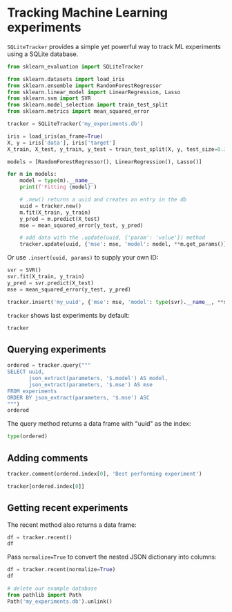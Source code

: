 # Tracking Machine Learning experiments

`SQLiteTracker` provides a simple yet powerful way to track ML experiments using a SQLite database.

```python
from sklearn_evaluation import SQLiteTracker

from sklearn.datasets import load_iris
from sklearn.ensemble import RandomForestRegressor
from sklearn.linear_model import LinearRegression, Lasso
from sklearn.svm import SVR
from sklearn.model_selection import train_test_split
from sklearn.metrics import mean_squared_error
```

```python
tracker = SQLiteTracker('my_experiments.db')
```

```python
iris = load_iris(as_frame=True)
X, y = iris['data'], iris['target']
X_train, X_test, y_train, y_test = train_test_split(X, y, test_size=0.33, random_state=42)

models = [RandomForestRegressor(), LinearRegression(), Lasso()]
```

```python
for m in models:
    model = type(m).__name__
    print(f'Fitting {model}')

    # .new() returns a uuid and creates an entry in the db
    uuid = tracker.new()
    m.fit(X_train, y_train)
    y_pred = m.predict(X_test)
    mse = mean_squared_error(y_test, y_pred)

    # add data with the .update(uuid, {'param': 'value'}) method
    tracker.update(uuid, {'mse': mse, 'model': model, **m.get_params()})
```

Or use `.insert(uuid, params)` to supply your own ID:

```python
svr = SVR()
svr.fit(X_train, y_train)
y_pred = svr.predict(X_test)
mse = mean_squared_error(y_test, y_pred)

tracker.insert('my_uuid', {'mse': mse, 'model': type(svr).__name__, **svr.get_params()})
```

`tracker` shows last experiments by default:

```python
tracker
```

## Querying experiments

```python
ordered = tracker.query("""
SELECT uuid,
       json_extract(parameters, '$.model') AS model,
       json_extract(parameters, '$.mse') AS mse
FROM experiments
ORDER BY json_extract(parameters, '$.mse') ASC
""")
ordered
```

The query method returns a data frame with "uuid" as the index:

```python
type(ordered)
```

## Adding comments


```python
tracker.comment(ordered.index[0], 'Best performing experiment')
```

```python
tracker[ordered.index[0]]
```

## Getting recent experiments

The recent method also returns a data frame:

```python
df = tracker.recent()
df
```

Pass `normalize=True` to convert the nested JSON dictionary into columns:

```python
df = tracker.recent(normalize=True)
df
```

```python
# delete our example database
from pathlib import Path
Path('my_experiments.db').unlink()
```
